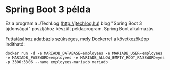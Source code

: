 # Spring Boot 3 példa

Ez a program a JTechLog (<http://jtechlog.hu>) blog "Spring Boot 3 újdonságai" posztjához készült példaprogram.
Spring Boot alkalmazás.

Futtatásához adatbázis szükséges, mely Dockerrel a következőképp indítható:

```shell
docker run -d -e MARIADB_DATABASE=employees -e MARIADB_USER=employees -e MARIADB_PASSWORD=employees -e MARIADB_ALLOW_EMPTY_ROOT_PASSWORD=yes -p 3306:3306 --name employees-mariadb mariadb
```